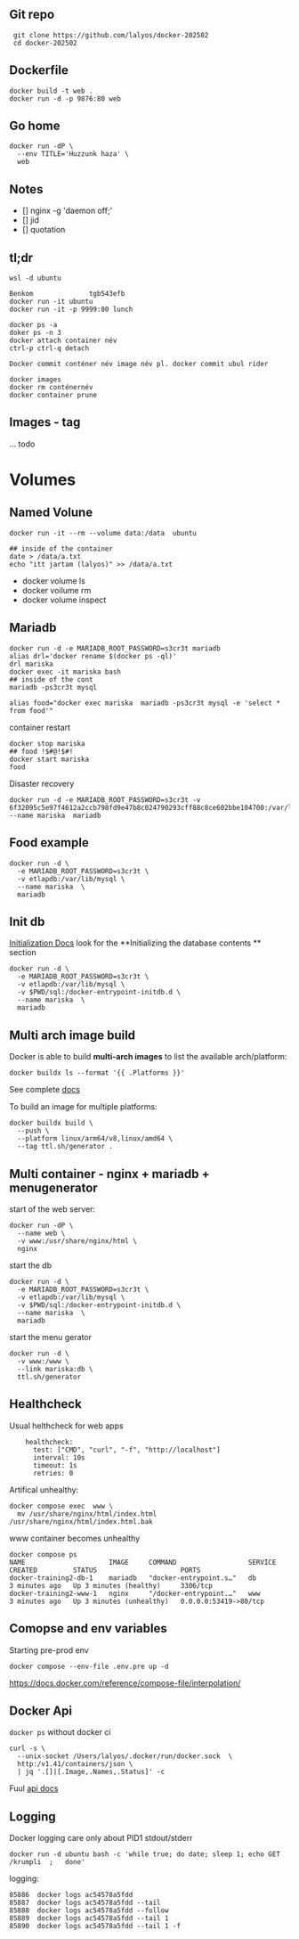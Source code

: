 ## Git repo

```
 git clone https://github.com/lalyos/docker-202502
 cd docker-202502
 ```


## Dockerfile


```
docker build -t web .
docker run -d -p 9876:80 web
```

## Go home
```
docker run -dP \
  --env TITLE='Huzzunk haza' \
  web
```


## Notes

- [] nginx -g 'daemon off;'
- [] jid 
- [] quotation

## tl;dr

```
wsl -d ubuntu
 
Benkom              tgb543efb
docker run -it ubuntu
docker run -it -p 9999:80 lunch
 
docker ps -a
doker ps -n 3
docker attach container név
ctrl-p ctrl-q detach
 
Docker commit conténer név image név pl. docker commit ubul rider
 
docker images
docker rm conténernév
docker container prune
```

## Images - tag

... todo

# Volumes

## Named Volune
```
docker run -it --rm --volume data:/data  ubuntu

## inside of the container
date > /data/a.txt
echo "itt jartam (lalyos)" >> /data/a.txt
```

- docker volume ls
- docker voilume rm
- docker volume inspect

## Mariadb

```
docker run -d -e MARIADB_ROOT_PASSWORD=s3cr3t mariadb
alias drl='docker rename $(docker ps -ql)'
drl mariska
docker exec -it mariska bash
## inside of the cont
mariadb -ps3cr3t mysql
```

```
alias food="docker exec mariska  mariadb -ps3cr3t mysql -e 'select * from food'"
```
container restart
```
docker stop mariska
## food !$#@!$#!
docker start mariska
food
```
Disaster recovery
```
docker run -d -e MARIADB_ROOT_PASSWORD=s3cr3t -v 6f32095c5e97f4612a2ccb798fd9e47b8c024790293cff88c8ce602bbe104700:/var/lib/mysql --name mariska  mariadb
```

## Food example

```
docker run -d \
  -e MARIADB_ROOT_PASSWORD=s3cr3t \
  -v etlapdb:/var/lib/mysql \
  --name mariska  \
  mariadb
```


## Init db

[Initialization Docs](https://hub.docker.com/_/mariadb) look for the **Initializing the database contents
** section

```
docker run -d \
  -e MARIADB_ROOT_PASSWORD=s3cr3t \
  -v etlapdb:/var/lib/mysql \
  -v $PWD/sql:/docker-entrypoint-initdb.d \
  --name mariska  \
  mariadb
```

## Multi arch image build

Docker is able to build **multi-arch images** to list the available arch/platform:
```
docker buildx ls --format '{{ .Platforms }}'
```
See complete [docs](https://docs.docker.com/build/building/multi-platform/)

To build an image for multiple platforms:
```
docker buildx build \
  --push \
  --platform linux/arm64/v8,linux/amd64 \
  --tag ttl.sh/generator .
```

## Multi container - nginx + mariadb + menugenerator


start of the web server:
```
docker run -dP \
  --name web \
  -v www:/usr/share/nginx/html \
  nginx
```

start the db
```
docker run -d \
  -e MARIADB_ROOT_PASSWORD=s3cr3t \
  -v etlapdb:/var/lib/mysql \
  -v $PWD/sql:/docker-entrypoint-initdb.d \
  --name mariska  \
  mariadb
```

start the menu gerator
```
docker run -d \
  -v www:/www \
  --link mariska:db \
  ttl.sh/generator
```

## Healthcheck

Usual helthcheck for web apps

```
    healthcheck:
      test: ["CMD", "curl", "-f", "http://localhost"]
      interval: 10s
      timeout: 1s
      retries: 0

```

Artifical unhealthy:
```
docker compose exec  www \
  mv /usr/share/nginx/html/index.html /usr/share/nginx/html/index.html.bak
```

www container becomes unhealthy
```
docker compose ps
NAME                     IMAGE     COMMAND                  SERVICE   CREATED         STATUS                     PORTS
docker-training2-db-1    mariadb   "docker-entrypoint.s…"   db        3 minutes ago   Up 3 minutes (healthy)     3306/tcp
docker-training2-www-1   nginx     "/docker-entrypoint.…"   www       3 minutes ago   Up 3 minutes (unhealthy)   0.0.0.0:53419->80/tcp
```

## Comopse and env variables

Starting pre-prod env
```
docker compose --env-file .env.pre up -d
```

https://docs.docker.com/reference/compose-file/interpolation/

## Docker Api


`docker ps` without docker ci
```
curl -s \
  --unix-socket /Users/lalyos/.docker/run/docker.sock  \
  http:/v1.41/containers/json \
  | jq '.[]|[.Image,.Names,.Status]' -c

```
Fuul [api docs](https://docs.docker.com/reference/api/engine/)



## Logging

Docker logging care only about PID1 stdout/stderr

```
docker run -d ubuntu bash -c 'while true; do date; sleep 1; echo GET /krumpli  ;   done'
```

logging:
```
85886  docker logs ac54578a5fdd
85887  docker logs ac54578a5fdd --tail
85888  docker logs ac54578a5fdd --follow
85889  docker logs ac54578a5fdd --tail 1
85890  docker logs ac54578a5fdd --tail 1 -f
```


